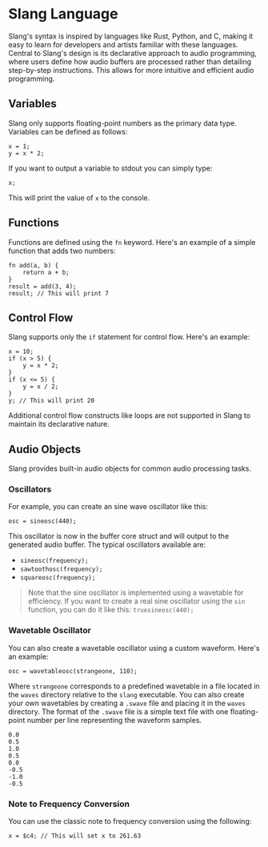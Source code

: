 # Slang Language
Slang's syntax is inspired by languages like Rust, Python, and C, making it easy to learn for developers and artists familiar with these languages.
Central to Slang's design is its declarative approach to audio programming, where users define how audio buffers are processed rather than detailing step-by-step instructions. This allows for more intuitive and efficient audio programming.
## Variables
Slang only supports floating-point numbers as the primary data type. Variables can be defined as follows:
```slang
x = 1;
y = x * 2;
```
If you want to output a variable to stdout you can simply type:
```slang
x;
```
This will print the value of `x` to the console.
## Functions
Functions are defined using the `fn` keyword. Here's an example of a simple function that adds two numbers:
```slang
fn add(a, b) {
    return a + b;
}
result = add(3, 4);
result; // This will print 7
```
## Control Flow
Slang supports only the `if` statement for control flow. Here's an example:
```slang
x = 10;
if (x > 5) {
    y = x * 2;
} 
if (x <= 5) {
    y = x / 2;
}
y; // This will print 20
```
Additional control flow constructs like loops are not supported in Slang to maintain its declarative nature.
## Audio Objects
Slang provides built-in audio objects for common audio processing tasks. 
### Oscillators
For example, you can create an sine wave oscillator like this:
```slang
osc = sineosc(440);
```
This oscillator is now in the buffer core struct and will output to the generated audio buffer.
The typical oscillators available are:
- `sineosc(frequency);`
- `sawtoothosc(frequency);`
- `squareosc(frequency);`
> Note that the sine oscillator is implemented using a wavetable for efficiency. If you want to create a real sine oscillator using the `sin` function, you can do it like this: `truesineosc(440);`

### Wavetable Oscillator
You can also create a wavetable oscillator using a custom waveform. Here's an example:
```slang
osc = wavetableosc(strangeone, 110);
```
Where `strangeone` corresponds to a predefined wavetable in a file located in the `waves` directory relative to the `slang` executable.
You can also create your own wavetables by creating a `.swave` file and placing it in the `waves` directory. The format of the `.swave` file is a simple text file with one floating-point number per line representing the waveform samples.
```slang
0.0
0.5
1.0
0.5
0.0
-0.5
-1.0
-0.5
```

### Note to Frequency Conversion
You can use the classic note to frequency conversion using the following:
```slang
x = $c4; // This will set x to 261.63
```


